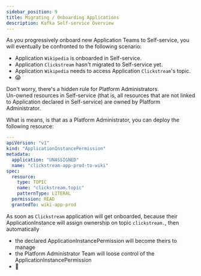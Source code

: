 ```yaml
---
sidebar_position: 9
title: Migrating / Onboarding Applications
description: Kafka Self-service Overview
---
```


As you progressively onboard new Application Teams to Self-service, you will eventually be confronted to the following scenario:
- Application `Wikipedia` is onboarded in Self-service.
- Application `Clickstream` hasn't migrated to Self-service yet.
- Application `Wikipedia` needs to access Application `Clickstream`'s topic.
- 😱

Don't worry, there's a hidden rule for Platform Administrators.  
Un-owned resources in Self-service (that is, all resources that are not linked to Application declared in Self-service) are owned by Platform Administrator.

What is means, is that as a Platform Administrator, you can deploy the following resource:
```yaml
---
apiVersion: "v1"
kind: "ApplicationInstancePermission"
metadata:
  application: "UNASSIGNED"
  name: "clickstream-app-prod-to-wiki"
spec:
  resource:
    type: TOPIC
    name: "clickstream.topic"
    patternType: LITERAL
  permission: READ
  grantedTo: wiki-app-prod

```

As soon as `Clickstream` application will get onboarded, because their ApplicationInstance will assign ownership on topic `clickstream.`, then automatically 
- the declared ApplicationInstancePermission will become theirs to manage
- the Platform Administrator Team will loose control of the ApplicationInstancePermission
- 🚀